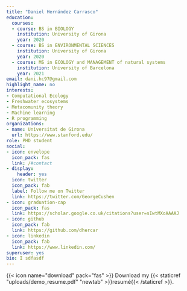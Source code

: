```yaml
---
title: "Daniel Hernández Carrasco"
education:
  courses:
  - course: BS in BIOLOGY
    institution: University of Girona
    year: 2020
  - course: BS in ENVIRONMENTAL SCIENCES
    institution: University of Girona
    year: 2020
  - course: MS in ECOLOGY and MANAGEMENT of natural systems
    institution: University of Barcelona
    year: 2021
email: dani.hc97@gmail.com
highlight_name: no
interests:
- Computational Ecology
- Freshwater ecosystems
- Metacomunity theory
- Machine learning
- R programming
organizations:
- name: Universitat de Girona
  url: https://www.stanford.edu/
role: PHD student
social:
- icon: envelope
  icon_pack: fas
  link: /#contact
- display:
    header: yes
  icon: twitter
  icon_pack: fab
  label: Follow me on Twitter
  link: https://twitter.com/GeorgeCushen
- icon: graduation-cap
  icon_pack: fas
  link: https://scholar.google.co.uk/citations?user=sIwtMXoAAAAJ
- icon: github
  icon_pack: fab
  link: https://github.com/dhercar
- icon: linkedin
  icon_pack: fab
  link: https://www.linkedin.com/
superuser: yes
bio: I sdfasdf
---
```


{{< icon name="download" pack="fas" >}} Download my {{< staticref "uploads/demo_resume.pdf" "newtab" >}}resumé{{< /staticref >}}.

